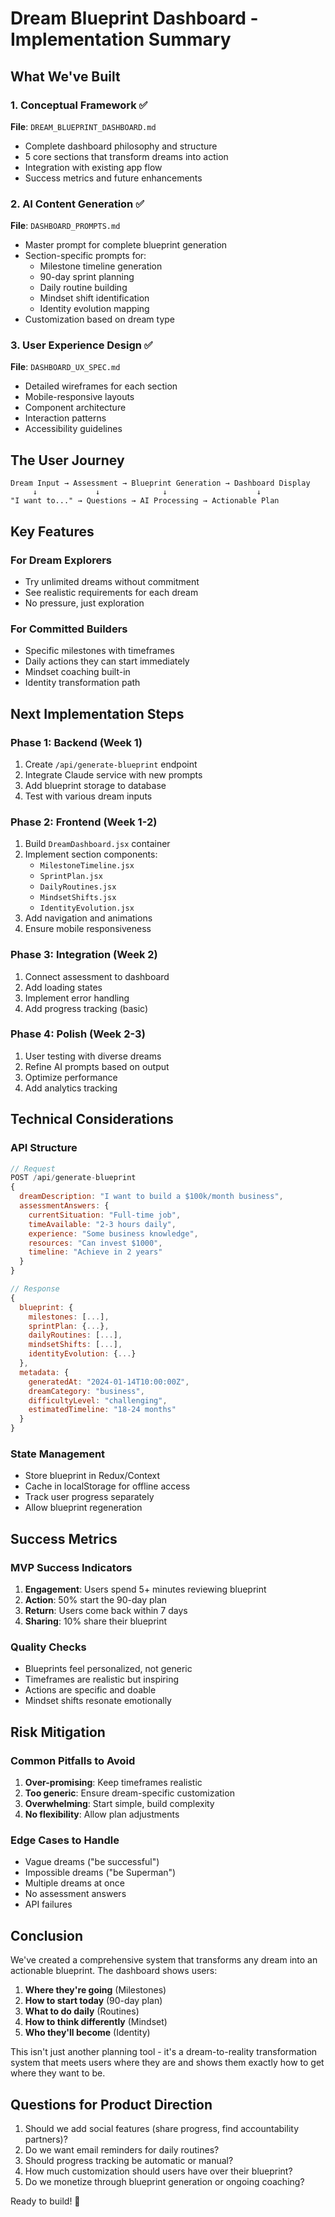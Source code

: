 # Dream Blueprint Dashboard - Implementation Summary

## What We've Built

### 1. Conceptual Framework ✅
**File**: `DREAM_BLUEPRINT_DASHBOARD.md`
- Complete dashboard philosophy and structure
- 5 core sections that transform dreams into action
- Integration with existing app flow
- Success metrics and future enhancements

### 2. AI Content Generation ✅
**File**: `DASHBOARD_PROMPTS.md`
- Master prompt for complete blueprint generation
- Section-specific prompts for:
  - Milestone timeline generation
  - 90-day sprint planning
  - Daily routine building
  - Mindset shift identification
  - Identity evolution mapping
- Customization based on dream type

### 3. User Experience Design ✅
**File**: `DASHBOARD_UX_SPEC.md`
- Detailed wireframes for each section
- Mobile-responsive layouts
- Component architecture
- Interaction patterns
- Accessibility guidelines

## The User Journey

```
Dream Input → Assessment → Blueprint Generation → Dashboard Display
     ↓             ↓              ↓                    ↓
"I want to..." → Questions → AI Processing → Actionable Plan
```

## Key Features

### For Dream Explorers
- Try unlimited dreams without commitment
- See realistic requirements for each dream
- No pressure, just exploration

### For Committed Builders
- Specific milestones with timeframes
- Daily actions they can start immediately
- Mindset coaching built-in
- Identity transformation path

## Next Implementation Steps

### Phase 1: Backend (Week 1)
1. Create `/api/generate-blueprint` endpoint
2. Integrate Claude service with new prompts
3. Add blueprint storage to database
4. Test with various dream inputs

### Phase 2: Frontend (Week 1-2)
1. Build `DreamDashboard.jsx` container
2. Implement section components:
   - `MilestoneTimeline.jsx`
   - `SprintPlan.jsx`
   - `DailyRoutines.jsx`
   - `MindsetShifts.jsx`
   - `IdentityEvolution.jsx`
3. Add navigation and animations
4. Ensure mobile responsiveness

### Phase 3: Integration (Week 2)
1. Connect assessment to dashboard
2. Add loading states
3. Implement error handling
4. Add progress tracking (basic)

### Phase 4: Polish (Week 2-3)
1. User testing with diverse dreams
2. Refine AI prompts based on output
3. Optimize performance
4. Add analytics tracking

## Technical Considerations

### API Structure
```javascript
// Request
POST /api/generate-blueprint
{
  dreamDescription: "I want to build a $100k/month business",
  assessmentAnswers: {
    currentSituation: "Full-time job",
    timeAvailable: "2-3 hours daily",
    experience: "Some business knowledge",
    resources: "Can invest $1000",
    timeline: "Achieve in 2 years"
  }
}

// Response
{
  blueprint: {
    milestones: [...],
    sprintPlan: {...},
    dailyRoutines: [...],
    mindsetShifts: [...],
    identityEvolution: {...}
  },
  metadata: {
    generatedAt: "2024-01-14T10:00:00Z",
    dreamCategory: "business",
    difficultyLevel: "challenging",
    estimatedTimeline: "18-24 months"
  }
}
```

### State Management
- Store blueprint in Redux/Context
- Cache in localStorage for offline access
- Track user progress separately
- Allow blueprint regeneration

## Success Metrics

### MVP Success Indicators
1. **Engagement**: Users spend 5+ minutes reviewing blueprint
2. **Action**: 50% start the 90-day plan
3. **Return**: Users come back within 7 days
4. **Sharing**: 10% share their blueprint

### Quality Checks
- Blueprints feel personalized, not generic
- Timeframes are realistic but inspiring
- Actions are specific and doable
- Mindset shifts resonate emotionally

## Risk Mitigation

### Common Pitfalls to Avoid
1. **Over-promising**: Keep timeframes realistic
2. **Too generic**: Ensure dream-specific customization
3. **Overwhelming**: Start simple, build complexity
4. **No flexibility**: Allow plan adjustments

### Edge Cases to Handle
- Vague dreams ("be successful")
- Impossible dreams ("be Superman")
- Multiple dreams at once
- No assessment answers
- API failures

## Conclusion

We've created a comprehensive system that transforms any dream into an actionable blueprint. The dashboard shows users:

1. **Where they're going** (Milestones)
2. **How to start today** (90-day plan)
3. **What to do daily** (Routines)
4. **How to think differently** (Mindset)
5. **Who they'll become** (Identity)

This isn't just another planning tool - it's a dream-to-reality transformation system that meets users where they are and shows them exactly how to get where they want to be.

## Questions for Product Direction

1. Should we add social features (share progress, find accountability partners)?
2. Do we want email reminders for daily routines?
3. Should progress tracking be automatic or manual?
4. How much customization should users have over their blueprint?
5. Do we monetize through blueprint generation or ongoing coaching?

Ready to build! 🚀